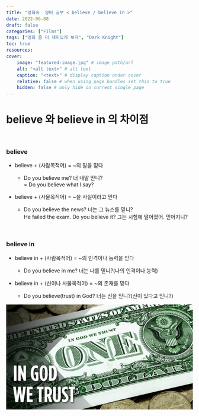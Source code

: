 ```yaml
---
title: "영화속  영어 공부 < believe / believe in >"
date: 2022-06-08
draft: false
categories: ["Films"]
tags: ["영화 좀 더 재미있게 보자", "Dark Knight"]
toc: true
resources:
cover:
    image: "featured-image.jpg" # image path/url
    alt: "<alt text>" # alt text
    caption: "<text>" # display caption under cover
    relative: false # when using page bundles set this to true
    hidden: false # only hide on current single page
---
```


# believe 와 believe in 의 차이점
 
### believe

- believe + (사람목적어) = ~의 말을 믿다

  - Do you believe me? 너 내말 믿니? \
  = Do you believe what I say?

- believe + (사물목적어) = ~을 사실이라고 믿다

  - Do you believe the news? 너는 그 뉴스를 믿니? \
  He failed the exam. Do you believe it? 그는 시험에 떨어졌어. 믿어지니?
 
 
### believe in

- believe in + (사람목적어) = ~의 인격이나 능력을 믿다 

  - Do you believe in me? 너는 나를 믿니?(나의 인격이나 능력) 

- believe in + (신이나 사물목적어) = ~의 존재를 믿다

  - Do you believe(trust) in God? 너는 신을 믿니?(신이 있다고 믿니?)

![In GOD We Trust on the US Dollar](in_GOD_we_trust_us_dollar.jpg) 
